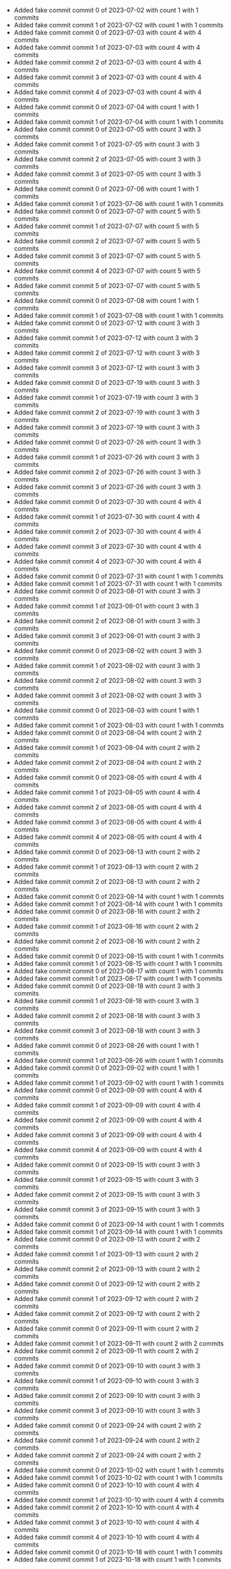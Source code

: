 - Added fake commit commit 0 of 2023-07-02 with count 1 with 1 commits
- Added fake commit commit 1 of 2023-07-02 with count 1 with 1 commits
- Added fake commit commit 0 of 2023-07-03 with count 4 with 4 commits
- Added fake commit commit 1 of 2023-07-03 with count 4 with 4 commits
- Added fake commit commit 2 of 2023-07-03 with count 4 with 4 commits
- Added fake commit commit 3 of 2023-07-03 with count 4 with 4 commits
- Added fake commit commit 4 of 2023-07-03 with count 4 with 4 commits
- Added fake commit commit 0 of 2023-07-04 with count 1 with 1 commits
- Added fake commit commit 1 of 2023-07-04 with count 1 with 1 commits
- Added fake commit commit 0 of 2023-07-05 with count 3 with 3 commits
- Added fake commit commit 1 of 2023-07-05 with count 3 with 3 commits
- Added fake commit commit 2 of 2023-07-05 with count 3 with 3 commits
- Added fake commit commit 3 of 2023-07-05 with count 3 with 3 commits
- Added fake commit commit 0 of 2023-07-06 with count 1 with 1 commits
- Added fake commit commit 1 of 2023-07-06 with count 1 with 1 commits
- Added fake commit commit 0 of 2023-07-07 with count 5 with 5 commits
- Added fake commit commit 1 of 2023-07-07 with count 5 with 5 commits
- Added fake commit commit 2 of 2023-07-07 with count 5 with 5 commits
- Added fake commit commit 3 of 2023-07-07 with count 5 with 5 commits
- Added fake commit commit 4 of 2023-07-07 with count 5 with 5 commits
- Added fake commit commit 5 of 2023-07-07 with count 5 with 5 commits
- Added fake commit commit 0 of 2023-07-08 with count 1 with 1 commits
- Added fake commit commit 1 of 2023-07-08 with count 1 with 1 commits
- Added fake commit commit 0 of 2023-07-12 with count 3 with 3 commits
- Added fake commit commit 1 of 2023-07-12 with count 3 with 3 commits
- Added fake commit commit 2 of 2023-07-12 with count 3 with 3 commits
- Added fake commit commit 3 of 2023-07-12 with count 3 with 3 commits
- Added fake commit commit 0 of 2023-07-19 with count 3 with 3 commits
- Added fake commit commit 1 of 2023-07-19 with count 3 with 3 commits
- Added fake commit commit 2 of 2023-07-19 with count 3 with 3 commits
- Added fake commit commit 3 of 2023-07-19 with count 3 with 3 commits
- Added fake commit commit 0 of 2023-07-26 with count 3 with 3 commits
- Added fake commit commit 1 of 2023-07-26 with count 3 with 3 commits
- Added fake commit commit 2 of 2023-07-26 with count 3 with 3 commits
- Added fake commit commit 3 of 2023-07-26 with count 3 with 3 commits
- Added fake commit commit 0 of 2023-07-30 with count 4 with 4 commits
- Added fake commit commit 1 of 2023-07-30 with count 4 with 4 commits
- Added fake commit commit 2 of 2023-07-30 with count 4 with 4 commits
- Added fake commit commit 3 of 2023-07-30 with count 4 with 4 commits
- Added fake commit commit 4 of 2023-07-30 with count 4 with 4 commits
- Added fake commit commit 0 of 2023-07-31 with count 1 with 1 commits
- Added fake commit commit 1 of 2023-07-31 with count 1 with 1 commits
- Added fake commit commit 0 of 2023-08-01 with count 3 with 3 commits
- Added fake commit commit 1 of 2023-08-01 with count 3 with 3 commits
- Added fake commit commit 2 of 2023-08-01 with count 3 with 3 commits
- Added fake commit commit 3 of 2023-08-01 with count 3 with 3 commits
- Added fake commit commit 0 of 2023-08-02 with count 3 with 3 commits
- Added fake commit commit 1 of 2023-08-02 with count 3 with 3 commits
- Added fake commit commit 2 of 2023-08-02 with count 3 with 3 commits
- Added fake commit commit 3 of 2023-08-02 with count 3 with 3 commits
- Added fake commit commit 0 of 2023-08-03 with count 1 with 1 commits
- Added fake commit commit 1 of 2023-08-03 with count 1 with 1 commits
- Added fake commit commit 0 of 2023-08-04 with count 2 with 2 commits
- Added fake commit commit 1 of 2023-08-04 with count 2 with 2 commits
- Added fake commit commit 2 of 2023-08-04 with count 2 with 2 commits
- Added fake commit commit 0 of 2023-08-05 with count 4 with 4 commits
- Added fake commit commit 1 of 2023-08-05 with count 4 with 4 commits
- Added fake commit commit 2 of 2023-08-05 with count 4 with 4 commits
- Added fake commit commit 3 of 2023-08-05 with count 4 with 4 commits
- Added fake commit commit 4 of 2023-08-05 with count 4 with 4 commits
- Added fake commit commit 0 of 2023-08-13 with count 2 with 2 commits
- Added fake commit commit 1 of 2023-08-13 with count 2 with 2 commits
- Added fake commit commit 2 of 2023-08-13 with count 2 with 2 commits
- Added fake commit commit 0 of 2023-08-14 with count 1 with 1 commits
- Added fake commit commit 1 of 2023-08-14 with count 1 with 1 commits
- Added fake commit commit 0 of 2023-08-16 with count 2 with 2 commits
- Added fake commit commit 1 of 2023-08-16 with count 2 with 2 commits
- Added fake commit commit 2 of 2023-08-16 with count 2 with 2 commits
- Added fake commit commit 0 of 2023-08-15 with count 1 with 1 commits
- Added fake commit commit 1 of 2023-08-15 with count 1 with 1 commits
- Added fake commit commit 0 of 2023-08-17 with count 1 with 1 commits
- Added fake commit commit 1 of 2023-08-17 with count 1 with 1 commits
- Added fake commit commit 0 of 2023-08-18 with count 3 with 3 commits
- Added fake commit commit 1 of 2023-08-18 with count 3 with 3 commits
- Added fake commit commit 2 of 2023-08-18 with count 3 with 3 commits
- Added fake commit commit 3 of 2023-08-18 with count 3 with 3 commits
- Added fake commit commit 0 of 2023-08-26 with count 1 with 1 commits
- Added fake commit commit 1 of 2023-08-26 with count 1 with 1 commits
- Added fake commit commit 0 of 2023-09-02 with count 1 with 1 commits
- Added fake commit commit 1 of 2023-09-02 with count 1 with 1 commits
- Added fake commit commit 0 of 2023-09-09 with count 4 with 4 commits
- Added fake commit commit 1 of 2023-09-09 with count 4 with 4 commits
- Added fake commit commit 2 of 2023-09-09 with count 4 with 4 commits
- Added fake commit commit 3 of 2023-09-09 with count 4 with 4 commits
- Added fake commit commit 4 of 2023-09-09 with count 4 with 4 commits
- Added fake commit commit 0 of 2023-09-15 with count 3 with 3 commits
- Added fake commit commit 1 of 2023-09-15 with count 3 with 3 commits
- Added fake commit commit 2 of 2023-09-15 with count 3 with 3 commits
- Added fake commit commit 3 of 2023-09-15 with count 3 with 3 commits
- Added fake commit commit 0 of 2023-09-14 with count 1 with 1 commits
- Added fake commit commit 1 of 2023-09-14 with count 1 with 1 commits
- Added fake commit commit 0 of 2023-09-13 with count 2 with 2 commits
- Added fake commit commit 1 of 2023-09-13 with count 2 with 2 commits
- Added fake commit commit 2 of 2023-09-13 with count 2 with 2 commits
- Added fake commit commit 0 of 2023-09-12 with count 2 with 2 commits
- Added fake commit commit 1 of 2023-09-12 with count 2 with 2 commits
- Added fake commit commit 2 of 2023-09-12 with count 2 with 2 commits
- Added fake commit commit 0 of 2023-09-11 with count 2 with 2 commits
- Added fake commit commit 1 of 2023-09-11 with count 2 with 2 commits
- Added fake commit commit 2 of 2023-09-11 with count 2 with 2 commits
- Added fake commit commit 0 of 2023-09-10 with count 3 with 3 commits
- Added fake commit commit 1 of 2023-09-10 with count 3 with 3 commits
- Added fake commit commit 2 of 2023-09-10 with count 3 with 3 commits
- Added fake commit commit 3 of 2023-09-10 with count 3 with 3 commits
- Added fake commit commit 0 of 2023-09-24 with count 2 with 2 commits
- Added fake commit commit 1 of 2023-09-24 with count 2 with 2 commits
- Added fake commit commit 2 of 2023-09-24 with count 2 with 2 commits
- Added fake commit commit 0 of 2023-10-02 with count 1 with 1 commits
- Added fake commit commit 1 of 2023-10-02 with count 1 with 1 commits
- Added fake commit commit 0 of 2023-10-10 with count 4 with 4 commits
- Added fake commit commit 1 of 2023-10-10 with count 4 with 4 commits
- Added fake commit commit 2 of 2023-10-10 with count 4 with 4 commits
- Added fake commit commit 3 of 2023-10-10 with count 4 with 4 commits
- Added fake commit commit 4 of 2023-10-10 with count 4 with 4 commits
- Added fake commit commit 0 of 2023-10-18 with count 1 with 1 commits
- Added fake commit commit 1 of 2023-10-18 with count 1 with 1 commits
